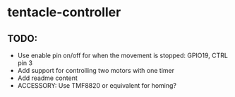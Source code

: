 # tentacle-controller






## TODO: 
 
 - Use enable pin on/off for when the movement is stopped: GPIO19, CTRL pin 3
 - Add support for controlling two motors with one timer
 - Add readme content
 - ACCESSORY: Use TMF8820 or equivalent for homing?

